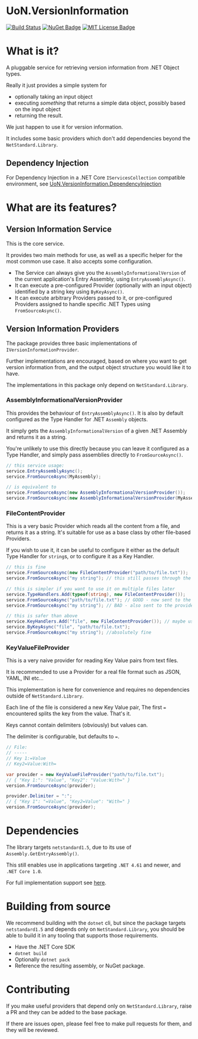 # UoN.VersionInformation

[![Build Status]][Build Workflow]
[![NuGet Badge]][NuGet Package]
[![MIT License Badge]][MIT License]

[Build Workflow]: https://github.com/uon-nuget/UoN.VersionInformation/actions/workflows/build.versioninformation.yml
[Build Status]: https://github.com/uon-nuget/UoN.VersionInformation/actions/workflows/build.versioninformation.yml/badge.svg
[NuGet Package]: https://www.nuget.org/packages/UoN.VersionInformation/
[NuGet Badge]: https://img.shields.io/nuget/v/UoN.VersionInformation.svg

[MIT License]: https://opensource.org/licenses/MIT
[MIT License Badge]: https://img.shields.io/badge/licence-MIT-blue.svg

# What is it?

A pluggable service for retrieving version information from .NET Object types.

Really it just provides a simple system for
  - optionally taking an input object
  - executing *something* that returns a simple data object, possibly based on the input object
  - returning the result.
  
We just happen to use it for version information.

It includes some basic providers which don't add dependencies beyond the `NetStandard.Library`.

## Dependency Injection

For Dependency Injection in a .NET Core `IServicesCollection` compatible environment,
see [UoN.VersionInformation.DependencyInjection](https://github.com/uon-nuget/UoN.VersionInformation/blob/main/src/UoN.VersionInformation.DependencyInjection/README.md)

# What are its features?

## Version Information Service

This is the core service.

It provides two main methods for use, as well as a specific helper for the most common use case.
It also accepts some configuration.

- The Service can always give you the `AssemblyInformationalVersion` of the current application's Entry Assembly, using `EntryAssemblyAsync()`.
- It can execute a pre-configured Provider (optionally with an input object) identified by a string key using `ByKeyAsync()`.
- It can execute arbitrary Providers passed to it, or pre-configured Providers assigned to handle specific .NET Types using `FromSourceAsync()`.

## Version Information Providers

The package provides three basic implementations of `IVersionInformationProvider`.

Further implementations are encouraged, based on where you want to get version information from, and the output object structure you would like it to have.

The implementations in this package only depend on `NetStandard.Library`.

### AssemblyInformationalVersionProvider

This provides the behaviour of `EntryAssemblyAsync()`. It is also by default configured as the Type Handler for .NET `Assembly` objects.

It simply gets the `AssemblyInformationalVersion` of a given .NET Assembly and returns it as a string.

You're unlikely to use this directly because you can leave it configured as a Type Handler, and simply pass assemblies directly to `FromSourceAsync()`.

```csharp
// this service usage:
service.EntryAssemblyAsync();
service.FromSourceAsync(MyAssembly);

// is equivalent to
service.FromSourceAsync(new AssemblyInformationalVersionProvider());
service.FromSourceAsync(new AssemblyInformationalVersionProvider(MyAssembly));
```

### FileContentProvider

This is a very basic Provider which reads all the content from a file, and returns it as a string. It's suitable for use as a base class by other file-based Providers.

If you wish to use it, it can be useful to configure it either as the default Type Handler for `string`s, or to configure it as a Key Handler.

```csharp
// this is fine
service.FromSourceAsync(new FileContentProvider("path/to/file.txt"));
service.FromSourceAsync("my string"); // this still passes through the string value

// this is simpler if you want to use it on multiple files later
service.TypeHandlers.Add(typeof(string), new FileContentProvider());
service.FromSourceAsync("path/to/file.txt"); // GOOD - now sent to the FileContentProvider
service.FromSourceAsync("my string"); // BAD - also sent to the provider and assumed to be a file path...

// this is safer than above
service.KeyHandlers.Add("file", new FileContentProvider()); // maybe use enums for keys in your code ;)
service.ByKeyAsync("file", "path/to/file.txt");
service.FromSourceAsync("my string"); //absolutely fine
```

### KeyValueFileProvider

This is a very naive provider for reading Key Value pairs from text files.

It is recommended to use a Provider for a real file format such as JSON, YAML, INI etc...

This implementation is here for convenience and requires no dependencies outside of `NetStandard.Library`.

Each line of the file is considered a new Key Value pair, The first `=` encountered splits the key from the value. That's it.

Keys cannot contain delimiters (obviously) but values can.

The delimiter is configurable, but defaults to `=`.

```csharp
// File:
// -----
// Key 1:=Value
// Key2=Value:With=

var provider = new KeyValueFileProvider("path/to/file.txt");
// { "Key 1:": "Value", "Key2": "Value:With=" }
version.FromSourceAsync(provider);

provider.Delimiter = ":";
// { "Key 1": "=Value", "Key2=Value": "With=" }
version.FromSourceAsync(provider);
```

# Dependencies

The library targets `netstandard1.5`, due to its use of `Assembly.GetEntryAssembly()`.

This still enables use in applications targeting `.NET 4.61` and newer, and `.NET Core 1.0`.

For full implementation support see [here](https://docs.microsoft.com/en-us/dotnet/standard/net-standard).

# Building from source

We recommend building with the `dotnet` cli, but since the package targets `netstandard1.5` and depends only on `NetStandard.Library`, you should be able to build it in any tooling that supports those requirements.

- Have the .NET Core SDK
- `dotnet build`
- Optionally `dotnet pack`
- Reference the resulting assembly, or NuGet package.

# Contributing

If you make useful providers that depend only on `NetStandard.Library`, raise a PR and they can be added to the base package.

If there are issues open, please feel free to make pull requests for them, and they will be reviewed.